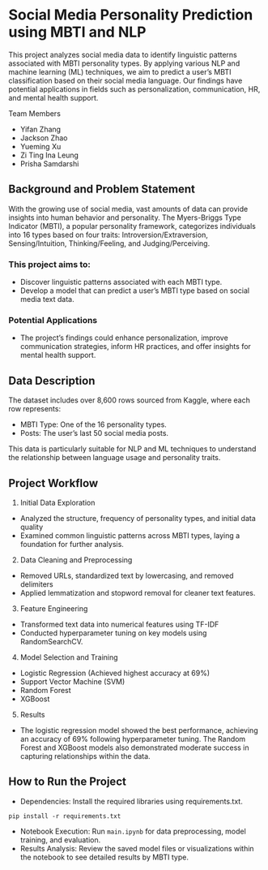 # Social Media Personality Prediction using MBTI and NLP

This project analyzes social media data to identify linguistic patterns associated with MBTI personality types. By applying various NLP and machine learning (ML) techniques, we aim to predict a user’s MBTI classification based on their social media language. Our findings have potential applications in fields such as personalization, communication, HR, and mental health support.

Team Members
- Yifan Zhang
- Jackson Zhao
- Yueming Xu
- Zi Ting Ina Leung
- Prisha Samdarshi

## Background and Problem Statement

With the growing use of social media, vast amounts of data can provide insights into human behavior and personality. The Myers-Briggs Type Indicator (MBTI), a popular personality framework, categorizes individuals into 16 types based on four traits: Introversion/Extraversion, Sensing/Intuition, Thinking/Feeling, and Judging/Perceiving.

### This project aims to:
- Discover linguistic patterns associated with each MBTI type.
- Develop a model that can predict a user’s MBTI type based on social media text data.

### Potential Applications
- The project’s findings could enhance personalization, improve communication strategies, inform HR practices, and offer insights for mental health support.

## Data Description

The dataset includes over 8,600 rows sourced from Kaggle, where each row represents:
- MBTI Type: One of the 16 personality types.
- Posts: The user’s last 50 social media posts.

This data is particularly suitable for NLP and ML techniques to understand the relationship between language usage and personality traits.

## Project Workflow

1. Initial Data Exploration
- Analyzed the structure, frequency of personality types, and initial data quality
- Examined common linguistic patterns across MBTI types, laying a foundation for further analysis.

2. Data Cleaning and Preprocessing
- Removed URLs, standardized text by lowercasing, and removed delimiters
- Applied lemmatization and stopword removal for cleaner text features.

3. Feature Engineering
- Transformed text data into numerical features using TF-IDF
- Conducted hyperparameter tuning on key models using RandomSearchCV.

4. Model Selection and Training
- Logistic Regression (Achieved highest accuracy at 69%)
- Support Vector Machine (SVM)
- Random Forest
- XGBoost

5. Results
- The logistic regression model showed the best performance, achieving an accuracy of 69% following hyperparameter tuning. The Random Forest and XGBoost models also demonstrated moderate success in capturing relationships within the data.

## How to Run the Project

- Dependencies: Install the required libraries using requirements.txt.
  
```
pip install -r requirements.txt

```
- Notebook Execution: Run `main.ipynb` for data preprocessing, model training, and evaluation.
- Results Analysis: Review the saved model files or visualizations within the notebook to see detailed results by MBTI type.
